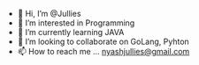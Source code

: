 - 👋 Hi, I’m @Jullies
- 👀 I’m interested in Programming
- 🌱 I’m currently learning JAVA
- 💞️ I’m looking to collaborate on GoLang, Pyhton
- 📫 How to reach me ... nyashjullies@gmail.com

<!---
Jullies/Jullies is a ✨ special ✨ repository because its `README.md` (this file) appears on your GitHub profile.
You can click the Preview link to take a look at your changes.
--->
